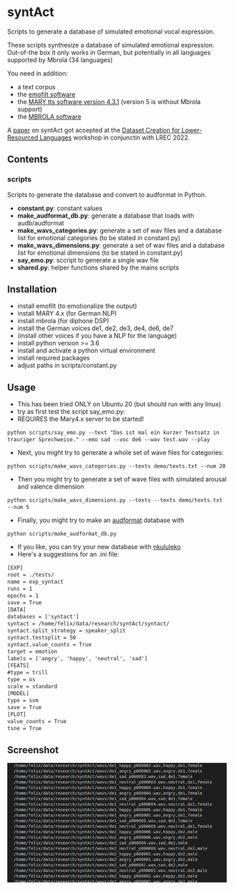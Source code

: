 # syntAct
Scripts to generate a database of simulated emotional vocal expression.

These scripts synthesize a database of simulated emotional expression.
Out-of-the box it only works in German, but potentially in all languages supported by Mbrola (34 languages)

You need in addition:

* a text corpus 
* the [emofilt software](http://emofilt.syntheticspeech.de/)
* the [MARY tts software version 4.3.1](http://mary.dfki.de/download/index.html#mary-tts-4x) (version 5 is without Mbrola support)
* the [MBROLA software](https://github.com/numediart/MBROLA)

A [paper](http://felix.syntheticspeech.de/publications/synthetic_database.pdf) on syntAct got accepted at the [Dataset Creation for Lower-Resourced Languages](https://dclrl.github.io/) workshop in conjunctin with LREC 2022.

## Contents
### scripts
Scripts to generate the database and convert to audformat in Python.
* **constant.py**: constant values
* **make_audformat_db.py**: generate a database that loads with audb/audformat
* **make_wavs_categories.py**: generate a set of wav files and a database list for emotional categories (to be stated in constant.py) 
* **make_wavs_dimensions.py**: generate a set of wav files and a database list for emotional dimensions (to be stated in constant.py) 
* **say_emo.py**: sccript to generate a single wav file
* **shared.py**: helper functions shared by the mains scripts

## Installation

* install emofilt (to emotionalize the output)
* install MARY 4.x (for German NLP)
* install mbrola (for diphone DSP)
* install the German voices de1, de2, de3, de4, de6, de7
* (install other voices if you have a NLP for the language)
* install python version >= 3.6
* install and activate a python virtual environment
* install required packages
* adjust paths in scripts/constant.py

## Usage

* This has been tried ONLY on Ubuntu 20 (but should run with any linux)
* try as first test the script say_emo.py:
* REQUIRES the Mary4.x server to be started!
```
python scripts/say_emo.py --text "Das ist mal ein kurzer Testsatz in trauriger Sprechweise." --emo sad --voc de6 --wav test.wav --play
```

* Next, you might try to generate a whole set of wave files for categories:
```
python scripts/make_wavs_categories.py --texts demo/texts.txt --num 20
```
* Then you might try to generate a set of wave files with simulated arousal and valence dimension
```
python scripts/make_wavs_dimensions.py --texts --texts demo/texts.txt --num 5
```
* Finally, you might try to make an [audformat](https://audeering.github.io/audformat/index.html) database with
```
python scripts/make_audformat_db.py
```


* If you like, you can try your new database with [nkululeko](https://github.com/felixbur/nkululeko/)
* Here's a suggestions for an .ini file:
```
[EXP]
root = ./tests/
name = exp_syntact
runs = 1
epochs = 1
save = True
[DATA]
databases = ['syntact']
syntact = /home/felix/data/research/syntAct/syntact/
syntact.split_strategy = speaker_split
syntact.testsplit = 50
syntact.value_counts = True
target = emotion
labels = ['angry', 'happy', 'neutral', 'sad']
[FEATS]
#type = trill
type = os
scale = standard
[MODEL]
type = svm
save = True
[PLOT]
value_counts = True
tsne = True
```

## Screenshot
![screenshot](images/Screenshot.png)
